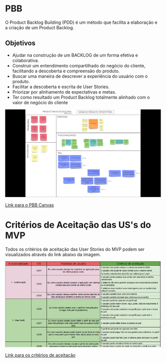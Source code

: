 # PBB

O Product Backlog Building (PDD) é um método que facilita a elaboração e a criação de um Product Backlog.

## Objetivos

- Ajudar na construção de um BACKLOG de um
  forma efetiva e colaborativa.
- Construir um entendimento compartilhado do
  negócio do cliente, facilitando a descoberta e
  compreensão do produto.
- Buscar uma maneira de descrever a experiência
  do usuário com o produto.
- Facilitar a descoberta e escrita de User Stories.
- Priorizar por alinhamento de expectativas e
  metas.
- Ter como resultado um Product Backlog
  totalmente alinhado com o valor de negócio do
  cliente

![PBB](./assets/PBBFinal.png)

<a href="https://miro.com/app/board/uXjVOKrgeb4=/">Link para o PBB Canvas </a>

# Critérios de Aceitação das US's do MVP

Todos os critérios de aceitação das User Stories do MVP podem ser visualizados através do link abaixo da imagem.

![criterios](./assets/criteriosAceitacao.png)

[Link para os critérios de aceitação](https://docs.google.com/spreadsheets/d/1SRrwxA64Fazjc2veKSibC7b3Cy8kGOiDQO4Pd-se34Y/edit?usp=sharing)